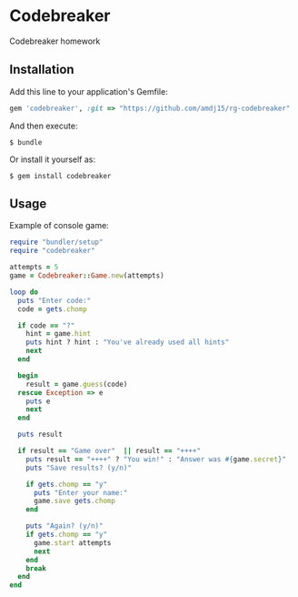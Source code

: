# Codebreaker
Codebreaker homework

## Installation

Add this line to your application's Gemfile:

```ruby
gem 'codebreaker', :git => "https://github.com/amdj15/rg-codebreaker"
```

And then execute:

    $ bundle

Or install it yourself as:

    $ gem install codebreaker

## Usage
Example of console game:

```ruby
require "bundler/setup"
require "codebreaker"

attempts = 5
game = Codebreaker::Game.new(attempts)

loop do
  puts "Enter code:"
  code = gets.chomp

  if code == "?"
    hint = game.hint
    puts hint ? hint : "You've already used all hints"
    next
  end

  begin
    result = game.guess(code)
  rescue Exception => e
    puts e
    next
  end

  puts result

  if result == "Game over"  || result == "++++"
    puts result == "++++" ? "You win!" : "Answer was #{game.secret}"
    puts "Save results? (y/n)"

    if gets.chomp == "y"
      puts "Enter your name:"
      game.save gets.chomp
    end

    puts "Again? (y/n)"
    if gets.chomp == "y"
      game.start attempts
      next
    end
    break
  end
end
```